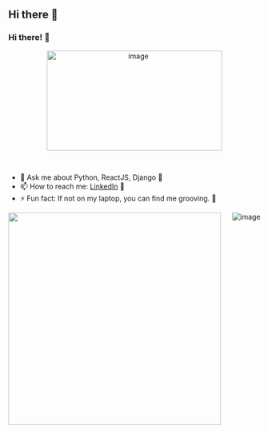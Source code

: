 ## Hi there 👋

<!--
**Riya2511/Riya2511** is a ✨ _special_ ✨ repository because its `README.md` (this file) appears on your GitHub profile.

Here are some ideas to get you started:

- 🔭 I’m currently working on ...
- 🌱 I’m currently learning ...
- 👯 I’m looking to collaborate on ...
- 🤔 I’m looking for help with ...
- 💬 Ask me about ...
- 📫 How to reach me: ...
- 😄 Pronouns: ...
- ⚡ Fun fact: ...
-->
### Hi there! 👋
<p align="center">
<img height="200px" width="350px" src="https://i.imgur.com/0Ub8zlQ.gif" alt="image" />
</p>
&nbsp;

- 💬 Ask me about Python, ReactJS, Django :ice_cream:
- 📫 How to reach me: [LinkedIn]([https://www.linkedin.com/in/riya-jain-226476205/]) :hatched_chick: 
- ⚡ Fun fact: If not on my laptop, you can find me grooving. 💃
&nbsp;
<p>
<img width="425px" align="left" src="https://github-readme-stats.vercel.app/api?username=Riya2511&theme=blue-green&show_icons=true">
<img align="right" src="https://github-readme-stats.vercel.app/api/top-langs/?username=Riya2511&layout=compact&theme=algolia" alt="image" />
</p>
